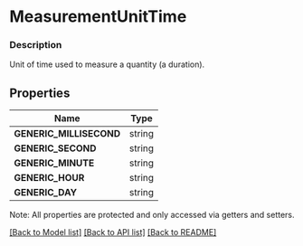 # MeasurementUnitTime

### Description

Unit of time used to measure a quantity (a duration).

## Properties
Name | Type
------------ | -------------
**GENERIC_MILLISECOND** | string
**GENERIC_SECOND** | string
**GENERIC_MINUTE** | string
**GENERIC_HOUR** | string
**GENERIC_DAY** | string

Note: All properties are protected and only accessed via getters and setters.

[[Back to Model list]](../../README.md#documentation-for-models) [[Back to API list]](../../README.md#documentation-for-api-endpoints) [[Back to README]](../../README.md)

